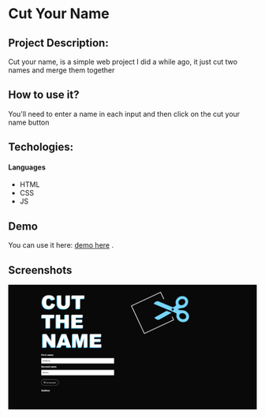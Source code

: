# Cut Your Name

## Project Description:

Cut your name, is a simple web project I did a while ago, it just cut two names and merge them together

## How to use it?

You'll need to enter a name in each input and then click on the cut your name button

## Techologies:

#### Languages

- HTML
- CSS
- JS

## Demo

You can use it here: [demo here](https://atndesign.github.io/CutYourName/) .

## Screenshots

<img src="./screen.png" alt="demo" />
